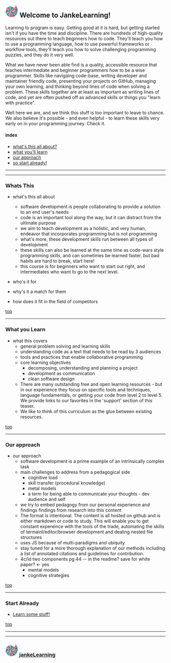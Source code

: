 ##  [<img src="./img/JL_clean.png" width="40" height="40" />](https://github.com/jankeLearning) Welcome to JankeLearning!

Learning to program is easy. Getting good at it is hard, but getting started isn't if you have the time and discipline.  There are hundreds of high-quality resources out there to teach beginners how to code.  They'll teach you how to use a programming language, how to use powerful frameworks or workflow tools, they'll teach you how to solve challenging programming puzzles, and they do it very well. 

What we have never been able find is a quality, accessible resource that teaches intermediate and beginner programmers how to be a wise programmer.  Skills like navigaing code-base, writing developer and maintainer friendly code, presenting your projects on GitHub, managing your own learning, and thinking beyond lines of code when solving a problem.  These skills together are at least as important as writing lines of code, and yet are often pushed off as advanced skills or things you "learn with practice". 

Well here we are, and we think this stuff is too important to leave to chance.  We also believe it's possible - and even helpful - to learn these skills very early on in your programming journey.  Check it.   

#### index
* [what's this all about?](#whats-this)
* [what you'll learn](#what-you-learn)
* [our approach](#our-approach)
* [so start already!](#start-already)

______
___

### Whats This

* what's this all about
  * software development is people collaborating to provide a solution to an end user's needs.
  * code is an important tool along the way, but it can distract from the ultimate purpose
  * we aim to teach development as a holistic, and very human, endeavor that incorporates programming but is not programming
  * what's more, these development skills run between all types of development
  * these skills can also be learned at the same time as code-wars style programming skills, and can sometimes be learned faster.  but bad habits are hard to break, start here!
  * this course is for beginners who want to start out right, and intermediates who want to go to the next level.

* who's it for
* why's it a match for them
* how does it fit in the field of competitors


[top](#index)

___

### What you Learn

* what this covers
  * general problem solving and learning skills
  * understanding code as a text that needs to be read by 3 audiences
  * tools and practices that enable collaborative programming
  * core learning objectives
    * decomposing, understanding and planning a project
    * development as communication
    * clean software design
  * There are many outstanding free and open learning resources - but in our experience they focus on specific tools and techniques, language fundamentals, or getting your code from level 2 to level 5.  We provide links to our favorites in the 'support' section of this teaser.  
  * We like to think of this curriculum as the glue between existing resources.

[top](#index)
___

### Our approach
* our approach
  * software development is a prime example of an intrinsically complex task
  * main challenges to address from a pedagogical side
    * cognitive load
    * skill transfer (procedural knowledge)
    * metal models
    * a term for being able to communicate your thoughts - dev audience and self
  * we try to embed pedagogy from our personal experience and findings findings from research into this content
  * The format is intentional.  The content is all hosted on github and is either markdown or code to study.  This will enable you to get constant expereince with the tools of the trade, automating the skills of termainl/editor/browser development and dealing nested file structures
  * uses JS because of multi-paradigms and ubiquity
  * stay tuned for a more thorough explanation of our methods including a list of annotated citations and guidelines for contribution.
  * 4c/id two components pg 44  -- in the readme? save for white paper? <- yes
    * mental models
    * cognitive strategies

[top](#index)

___
### Start Already

* [Learn some stuff!](https://jankelearning.github.io/preview/sample.html)

[top](#index)







 


  

___
___
### [<img src="./img/JL_clean.png" width="40" height="40" />  jankeLearning ](https://github.com/jankeLearning)